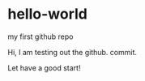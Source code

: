# hello-world
my first github repo

Hi, I am testing out the github. commit. 

Let have a good start!
